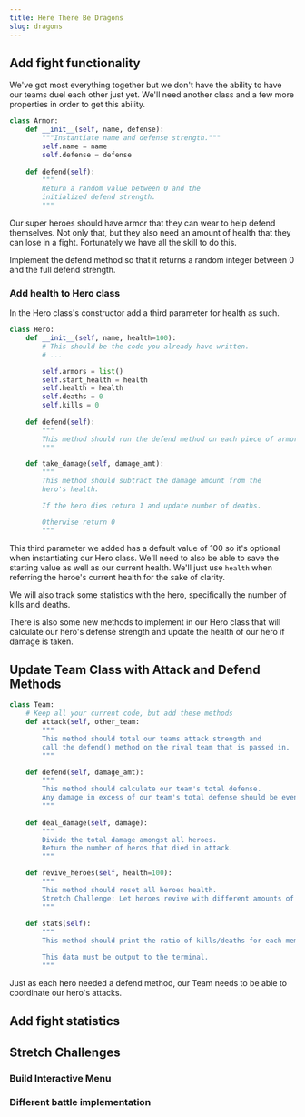 ```yaml
---
title: Here There Be Dragons
slug: dragons
---
```

## Add fight functionality
We've got most everything together but we don't have the ability to have our teams duel each other just yet. We'll need another class and a few more properties in order to get this ability.

```python
class Armor:
    def __init__(self, name, defense):
        """Instantiate name and defense strength."""
        self.name = name
        self.defense = defense
    
    def defend(self):
        """
        Return a random value between 0 and the 
        initialized defend strength.
        """
```
Our super heroes should have armor that they can wear to help defend themselves. Not only that, but they also need an amount of health that they can lose in a fight. Fortunately we have all the skill to do this.

Implement the defend method so that it returns a random integer between 0 and the full defend strength.

### Add health to Hero class
In the Hero class's constructor add a third parameter for health as such.

```python
class Hero:
    def __init__(self, name, health=100):
        # This should be the code you already have written.
        # ...

        self.armors = list()
        self.start_health = health
        self.health = health
        self.deaths = 0
        self.kills = 0
    
    def defend(self):
        """
        This method should run the defend method on each piece of armor and calculate the total defense. 
        """

    def take_damage(self, damage_amt):
        """
        This method should subtract the damage amount from the 
        hero's health. 

        If the hero dies return 1 and update number of deaths.

        Otherwise return 0
        """
```
This third parameter we added has a default value of 100 so it's optional when instantiating our Hero class. We'll need to also be able to save the starting value as well as our current health. We'll just use `health` when referring the heroe's current health for the sake of clarity.

We will also track some statistics with the hero, specifically the number of kills and deaths. 

There is also some new methods to implement in our Hero class that will calculate our hero's defense strength and update the health of our hero if damage is taken.

## Update Team Class with Attack and Defend Methods

```python
class Team:
    # Keep all your current code, but add these methods
    def attack(self, other_team:
        """
        This method should total our teams attack strength and 
        call the defend() method on the rival team that is passed in.
        """

    def defend(self, damage_amt):
        """
        This method should calculate our team's total defense.
        Any damage in excess of our team's total defense should be evenly distributed amongst all heroes with the deal_damage() method.
        """
    
    def deal_damage(self, damage):
        """
        Divide the total damage amongst all heroes.
        Return the number of heros that died in attack.
        """

    def revive_heroes(self, health=100):
        """
        This method should reset all heroes health.
        Stretch Challenge: Let heroes revive with different amounts of health.
        """
    
    def stats(self):
        """
        This method should print the ratio of kills/deaths for each member of the team to the screen. 

        This data must be output to the terminal.
        """
```

Just as each hero needed a defend method, our Team needs to be able to coordinate our hero's attacks.



## Add fight statistics

## Stretch Challenges
### Build Interactive Menu
### Different battle implementation
